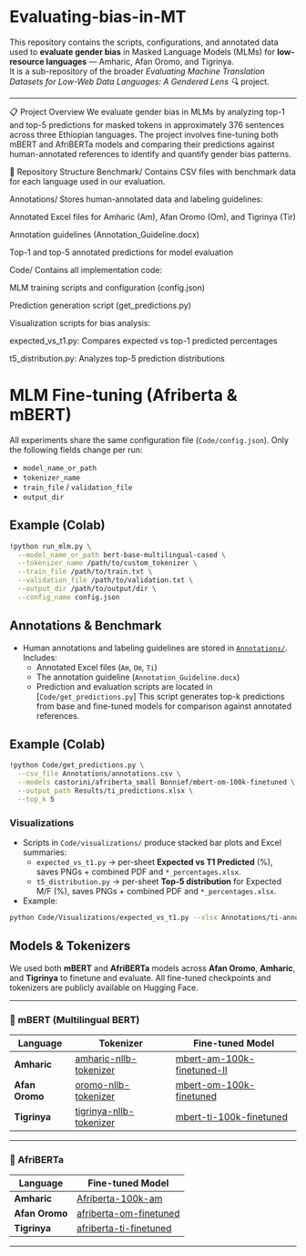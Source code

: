 # Evaluating-bias-in-MT

This repository contains the scripts, configurations, and annotated data used to **evaluate gender bias** in Masked Language Models (MLMs) for **low-resource languages** — Amharic, Afan Oromo, and Tigrinya.  
It is a sub-repository of the broader *Evaluating Machine Translation Datasets for Low-Web Data Languages: A Gendered Lens 🔍* project.

---
📋 Project Overview
We evaluate gender bias in MLMs by analyzing top-1 and top-5 predictions for masked tokens in approximately 376 sentences across three Ethiopian languages. The project involves fine-tuning both mBERT and AfriBERTa models and comparing their predictions against human-annotated references to identify and quantify gender bias patterns.

📁 Repository Structure
Benchmark/
Contains CSV files with benchmark data for each language used in our evaluation.

Annotations/
Stores human-annotated data and labeling guidelines:

Annotated Excel files for Amharic (Am), Afan Oromo (Om), and Tigrinya (Tir)

Annotation guidelines (Annotation_Guideline.docx)

Top-1 and top-5 annotated predictions for model evaluation

Code/
Contains all implementation code:

MLM training scripts and configuration (config.json)

Prediction generation script (get_predictions.py)

Visualization scripts for bias analysis:

expected_vs_t1.py: Compares expected vs top-1 predicted percentages

t5_distribution.py: Analyzes top-5 prediction distributions

# MLM Fine-tuning (Afriberta & mBERT)

All experiments share the same configuration file (`Code/config.json`).
Only the following fields change per run:
- `model_name_or_path`
- `tokenizer_name`
- `train_file` / `validation_file`
- `output_dir`

## Example (Colab)
```bash
!python run_mlm.py \
  --model_name_or_path bert-base-multilingual-cased \
  --tokenizer_name /path/to/custom_tokenizer \
  --train_file /path/to/train.txt \
  --validation_file /path/to/validation.txt \
  --output_dir /path/to/output/dir \
  --config_name config.json
```

## Annotations & Benchmark

- Human annotations and labeling guidelines are stored in [`Annotations/`](Annotations/).  
  Includes:
  - Annotated Excel files (`Am`, `Om`, `Ti`)
  - The annotation guideline (`Annotation_Guideline.docx`)
  - Prediction and evaluation scripts are located in [`Code/get_predictions.py`] This script generates top-k predictions from base and fine-tuned models for comparison against annotated references.

## Example (Colab)
```bash
!python Code/get_predictions.py \
  --csv_file Annotations/annotations.csv \
  --models castorini/afriberta_small Bonnief/mbert-om-100k-finetuned \
  --output_path Results/ti_predictions.xlsx \
  --top_k 5
```

###  Visualizations
- Scripts in `Code/visualizations/` produce stacked bar plots and Excel summaries:
  - `expected_vs_t1.py` → per-sheet **Expected vs T1 Predicted** (%), saves PNGs + combined PDF and `*_percentages.xlsx`.
  - `t5_distribution.py` → per-sheet **Top-5 distribution** for Expected M/F (%), saves PNGs + combined PDF and `*_percentages.xlsx`.
- Example:
```bash
python Code/Visualizations/expected_vs_t1.py --xlsx Annotations/ti-annotated.xlsx --out_prefix Expected_vs_T1_ti
```

## Models & Tokenizers

We used both **mBERT** and **AfriBERTa** models across **Afan Oromo**, **Amharic**, and **Tigrinya** to finetune and evaluate.
All fine-tuned checkpoints and tokenizers are publicly available on Hugging Face.

---

### 🔹 mBERT (Multilingual BERT)

| Language | Tokenizer | Fine-tuned Model |
|-----------|------------|-----------------|
| **Amharic** | [amharic-nllb-tokenizer](https://huggingface.co/Bonnief/amharic-nllb-tokenizer) | [mbert-am-100k-finetuned-II](https://huggingface.co/Bonnief/mbert-am-100k-finetuned-II) |
| **Afan Oromo** | [oromo-nllb-tokenizer](https://huggingface.co/Bonnief/oromo-nllb-tokenizer) | [mbert-om-100k-finetuned](https://huggingface.co/Bonnief/mbert-om-100k-finetuned) |
| **Tigrinya** | [tigrinya-nllb-tokenizer](https://huggingface.co/Bonnief/tigrinya-nllb-tokenizer) | [mbert-ti-100k-finetuned](https://huggingface.co/Bonnief/mbert-ti-100k-finetuned) |

---

### 🔹 AfriBERTa

| Language | Fine-tuned Model |
|-----------|-----------------|
| **Amharic** | [Afriberta-100k-am](https://huggingface.co/Bonnief/Afriberta-100k-am) |
| **Afan Oromo** | [afriberta-om-finetuned](https://huggingface.co/Bonnief/afriberta-om-finetuned) |
| **Tigrinya** | [afriberta-ti-finetuned](https://huggingface.co/Bonnief/afriberta-ti-finetuned) |

---

